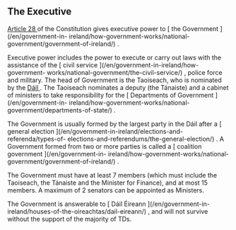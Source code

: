 ##  The Executive

[ Article 28 ](http://www.irishstatutebook.ie/eli/cons/en/html#part5) of the
Constitution gives executive power to [ the Government ](/en/government-in-
ireland/how-government-works/national-government/government-of-ireland/) .

Executive power includes the power to execute or carry out laws with the
assistance of the [ civil service ](/en/government-in-ireland/how-government-
works/national-government/the-civil-service/) , police force and military. The
head of Government is the Taoiseach, who is nominated by the [ Dáil
](/en/government-in-ireland/houses-of-the-oireachtas/dail-eireann/) . The
Taoiseach nominates a deputy (the Tánaiste) and a cabinet of ministers to take
responsibility for the [ Departments of Government ](/en/government-in-
ireland/how-government-works/national-government/departments-of-state/) .

The Government is usually formed by the largest party in the Dáil after a [
general election ](/en/government-in-ireland/elections-and-referenda/types-of-
elections-and-referendums/the-general-election/) . A Government formed from
two or more parties is called a [ coalition government ](/en/government-in-
ireland/how-government-works/national-government/government-of-ireland/) .

The Government must have at least 7 members (which must include the Taoiseach,
the Tánaiste and the Minister for Finance), and at most 15 members. A maximum
of 2 senators can be appointed as Ministers.

The Government is answerable to [ Dáil Éireann ](/en/government-in-
ireland/houses-of-the-oireachtas/dail-eireann/) , and will not survive without
the support of the majority of TDs.
